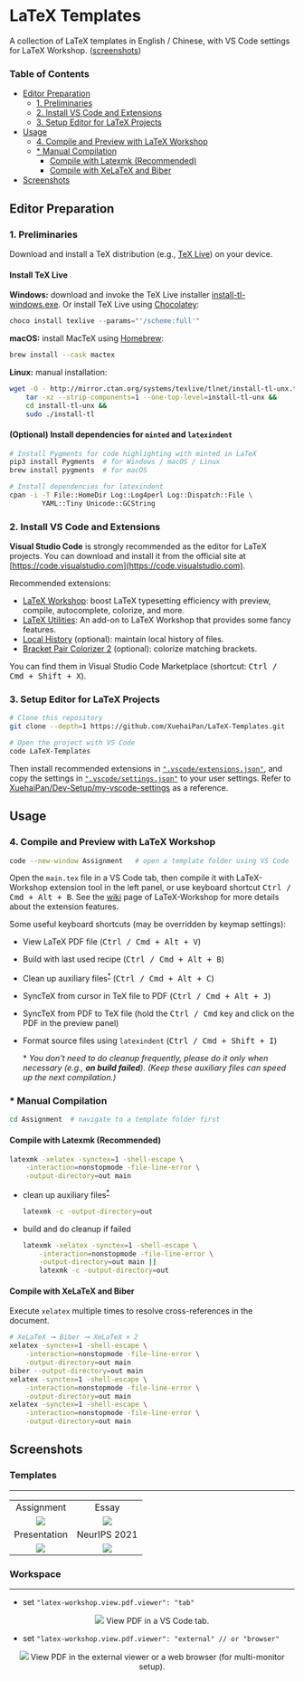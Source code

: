 # LaTeX Templates

A collection of LaTeX templates in English / Chinese, with VS Code settings for LaTeX Workshop. ([screenshots](#screenshots))

### Table of Contents  <!-- omit in toc -->

- [Editor Preparation](#editor-preparation)
  - [1. Preliminaries](#1-preliminaries)
  - [2. Install VS Code and Extensions](#2-install-vs-code-and-extensions)
  - [3. Setup Editor for LaTeX Projects](#3-setup-editor-for-latex-projects)
- [Usage](#usage)
  - [4. Compile and Preview with LaTeX Workshop](#4-compile-and-preview-with-latex-workshop)
  - [* Manual Compilation](#-manual-compilation)
    - [Compile with Latexmk (Recommended)](#compile-with-latexmk-recommended)
    - [Compile with XeLaTeX and Biber](#compile-with-xelatex-and-biber)
- [Screenshots](#screenshots)

## Editor Preparation

### 1. Preliminaries

Download and install a TeX distribution (e.g., [TeX Live](https://www.tug.org/texlive/)) on your device.

#### Install TeX Live  <!-- omit in toc -->

**Windows:** download and invoke the TeX Live installer [install-tl-windows.exe](http://mirror.ctan.org/systems/texlive/tlnet/install-tl-windows.exe). Or install TeX Live using [Chocolatey](https://chocolatey.org):

```powershell
choco install texlive --params="'/scheme:full'"
```

**macOS:** install MacTeX using [Homebrew](https://brew.sh):

```bash
brew install --cask mactex
```

**Linux:** manual installation:

```bash
wget -O - http://mirror.ctan.org/systems/texlive/tlnet/install-tl-unx.tar.gz |
    tar -xz --strip-components=1 --one-top-level=install-tl-unx &&
    cd install-tl-unx &&
    sudo ./install-tl
```

#### (Optional) Install dependencies for `minted` and `latexindent`  <!-- omit in toc -->

```bash
# Install Pygments for code highlighting with minted in LaTeX
pip3 install Pygments  # for Windows / macOS / Linux
brew install pygments  # for macOS

# Install dependencies for latexindent
cpan -i -T File::HomeDir Log::Log4perl Log::Dispatch::File \
        YAML::Tiny Unicode::GCString
```

### 2. Install VS Code and Extensions

**Visual Studio Code** is strongly recommended as the editor for LaTeX projects. You can download and install it from the official site at [https://code.visualstudio.com](https://code.visualstudio.com).

Recommended extensions:

- [LaTeX Workshop](https://marketplace.visualstudio.com/items?itemName=James-Yu.latex-workshop): boost LaTeX typesetting efficiency with preview, compile, autocomplete, colorize, and more.
- [LaTeX Utilities](https://marketplace.visualstudio.com/items?itemName=tecosaur.latex-utilities): An add-on to LaTeX Workshop that provides some fancy features.
- [Local History](https://marketplace.visualstudio.com/items?itemName=xyz.local-history) (optional): maintain local history of files.
- [Bracket Pair Colorizer 2](https://marketplace.visualstudio.com/items?itemName=CoenraadS.bracket-pair-colorizer-2) (optional): colorize matching brackets.

You can find them in Visual Studio Code Marketplace (shortcut: <kbd>Ctrl / Cmd + Shift + X</kbd>).

### 3. Setup Editor for LaTeX Projects

```bash
# Clone this repository
git clone --depth=1 https://github.com/XuehaiPan/LaTeX-Templates.git

# Open the project with VS Code
code LaTeX-Templates
```

Then install recommended extensions in [`".vscode/extensions.json"`](.vscode/extensions.json), and copy the settings in [`".vscode/settings.json"`](.vscode/settings.json) to your user settings. Refer to [XuehaiPan/Dev-Setup/my-vscode-settings](https://github.com/XuehaiPan/Dev-Setup/blob/master/my-vscode-settings/settings.json) as a reference.

## Usage

### 4. Compile and Preview with LaTeX Workshop

```bash
code --new-window Assignment   # open a template folder using VS Code
```

Open the `main.tex` file in a VS Code tab, then compile it with LaTeX-Workshop extension tool in the left panel, or use keyboard shortcut <kbd>Ctrl / Cmd + Alt + B</kbd>. See the [wiki](https://github.com/James-Yu/LaTeX-Workshop/wiki) page of LaTeX-Workshop for more details about the extension features.

Some useful keyboard shortcuts (may be overridden by keymap settings):

- View LaTeX PDF file (<kbd>Ctrl / Cmd + Alt + V</kbd>)
- Build with last used recipe (<kbd>Ctrl / Cmd + Alt + B</kbd>)
- Clean up auxiliary files<sup>[*](#note)</sup> (<kbd>Ctrl / Cmd + Alt + C</kbd>)
- SyncTeX from cursor in TeX file to PDF (<kbd>Ctrl / Cmd + Alt + J</kbd>)
- SyncTeX from PDF to TeX file (hold the <kbd>Ctrl / Cmd</kbd> key and click on the PDF in the preview panel)
- Format source files using `latexindent` (<kbd>Ctrl / Cmd + Shift + I</kbd>)

  <a name="note">*</a> *You don't need to do cleanup frequently, please do it only when necessary (e.g., **on build failed**). (Keep these auxiliary files can speed up the next compilation.)*

### * Manual Compilation

```bash
cd Assignment  # navigate to a template folder first
```

#### Compile with Latexmk (Recommended)

```bash
latexmk -xelatex -synctex=1 -shell-escape \
    -interaction=nonstopmode -file-line-error \
    -output-directory=out main
```

- clean up auxiliary files<sup>[*](#note)</sup>

  ```bash
  latexmk -c -output-directory=out
  ```

- build and do cleanup if failed

  ```bash
  latexmk -xelatex -synctex=1 -shell-escape \
      -interaction=nonstopmode -file-line-error \
      -output-directory=out main ||
      latexmk -c -output-directory=out
  ```

#### Compile with XeLaTeX and Biber

Execute `xelatex` multiple times to resolve cross-references in the document.

```bash
# XeLaTeX ➞ Biber ➞ XeLaTeX × 2
xelatex -synctex=1 -shell-escape \
    -interaction=nonstopmode -file-line-error \
    -output-directory=out main
biber --output-directory=out main
xelatex -synctex=1 -shell-escape \
    -interaction=nonstopmode -file-line-error \
    -output-directory=out main
xelatex -synctex=1 -shell-escape \
    -interaction=nonstopmode -file-line-error \
    -output-directory=out main
```

## Screenshots

### Templates  <!-- omit in toc -->

---

<table>
  <tr>
    <td align="center">Assignment</td>
    <td align="center">Essay</td>
  </tr>
  <tr>
    <td align="center">
      <img src="https://user-images.githubusercontent.com/16078332/100871042-90b18500-34da-11eb-8ca4-9982e2df2a62.gif">
    </td>
    <td align="center">
      <img src="https://user-images.githubusercontent.com/16078332/100871056-9313df00-34da-11eb-849f-7958169efe39.gif">
    </td>
  </tr>
  <tr>
    <td align="center">Presentation</td>
    <td align="center">NeurIPS 2021</td>
  </tr>
  <tr>
    <td align="center">
      <img src="https://user-images.githubusercontent.com/16078332/111862242-0dd00f80-898f-11eb-8df2-d57fdbac2d1b.gif">
    </td>
    <td align="center">
      <img src="https://user-images.githubusercontent.com/16078332/100871069-96a76600-34da-11eb-87c8-63460d878e6b.gif">
    </td>
  </tr>
</table>

### Workspace  <!-- omit in toc -->

---

- set `"latex-workshop.view.pdf.viewer": "tab"`

<p align="center">
  <img src="https://user-images.githubusercontent.com/16078332/111870724-51437180-89c1-11eb-842c-6302b31a6a96.png">
  View PDF in a VS Code tab.
</p>

- set `"latex-workshop.view.pdf.viewer": "external" // or "browser"`

<p align="center">
  <img src="https://user-images.githubusercontent.com/16078332/111870727-53a5cb80-89c1-11eb-96e4-dcff0e0de78b.png">
  View PDF in the external viewer or a web browser (for multi-monitor setup).
</p>
